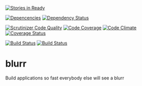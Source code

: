 [![Stories in Ready](https://badge.waffle.io/jfugett/blurr.png?label=ready&title=Ready)](https://waffle.io/jfugett/blurr)

[![Depencencies](https://david-dm.org/jfugett/blurr.png)](https://david-dm.org/jfugett/blurr)
[![Dependency Status](https://gemnasium.com/jfugett/blurr.svg)](https://gemnasium.com/jfugett/blurr)

[![Scrutinizer Code Quality](https://scrutinizer-ci.com/g/jfugett/blurr/badges/quality-score.png?s=3ac30ff3857d60bb1e921000cd015c05cab92307)](https://scrutinizer-ci.com/g/jfugett/blurr/)
[![Code Coverage](https://scrutinizer-ci.com/g/jfugett/blurr/badges/coverage.png?s=ce0e2655c107bb2085871f10f6d0f5aa358cef82)](https://scrutinizer-ci.com/g/jfugett/blurr/)
[![Code Climate](https://codeclimate.com/github/jfugett/blurr.png)](https://codeclimate.com/github/jfugett/blurr)
[![Coverage Status](https://coveralls.io/repos/jfugett/blurr/badge.png)](https://coveralls.io/r/jfugett/blurr)

[![Build Status](https://travis-ci.org/jfugett/blurr.svg?branch=development)](https://travis-ci.org/jfugett/blurr)
[![Build Status](https://www.codeship.io/projects/f6e76930-922d-0131-55c9-1a2632186fc1/status)](https://www.codeship.io/projects/f6e76930-922d-0131-55c9-1a2632186fc1/status)



blurr
=====

Build applications so fast everybody else will see a blurr
